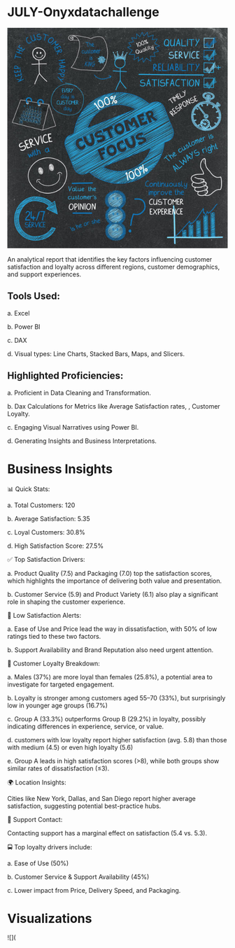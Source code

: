 # JULY-Onyxdatachallenge


![](https://github.com/yvetteliberty/JULY-Onyxdatachallenge/blob/main/customerpicture%201.jpg)








An analytical report that identifies the key factors influencing customer satisfaction and loyalty across different regions, customer demographics, and support experiences.



## Tools Used:

a. Excel

b.  Power BI

c.  DAX

d.  Visual types: Line Charts, Stacked Bars,  Maps, and Slicers.


##  Highlighted Proficiencies:

a. Proficient in Data Cleaning and Transformation.

b. Dax Calculations for Metrics like Average Satisfaction rates, , Customer Loyalty.

c. Engaging Visual Narratives using Power BI.

d. Generating Insights and Business Interpretations.



#    Business Insights

 📊 Quick Stats:

 a. Total Customers:        120

 
b. Average Satisfaction:   5.35


c. Loyal Customers:        30.8%


d. High Satisfaction Score:   27.5%


✅ Top Satisfaction Drivers:

a. Product Quality (7.5) and Packaging (7.0) top the satisfaction scores, which highlights the importance of delivering both value and presentation.

b. Customer Service (5.9) and Product Variety (6.1) also play a significant role in shaping the customer experience.

🚨 Low Satisfaction Alerts:

a. Ease of Use and Price lead the way in dissatisfaction, with 50% of low ratings tied to these two factors.

b. Support Availability and Brand Reputation also need urgent attention.

👥 Customer Loyalty Breakdown:

a. Males (37%) are more loyal than females (25.8%), a potential area to investigate for targeted engagement.

b. Loyalty is stronger among customers aged 55–70 (33%), but surprisingly low in younger age groups (16.7%)

c. Group A (33.3%) outperforms Group B (29.2%) in loyalty, possibly indicating differences in experience, service, or value.

d. customers with low loyalty report higher satisfaction (avg. 5.8) than those with medium (4.5) or even high loyalty (5.6)

e. Group A leads in high satisfaction scores (>8), while both groups show similar rates of dissatisfaction (≤3).

🌍 Location Insights:

Cities like New York, Dallas, and San Diego report higher average satisfaction, suggesting potential best-practice hubs.


🏢 Support Contact: 

Contacting support has a marginal effect on satisfaction (5.4 vs. 5.3).


🚍 Top loyalty drivers include:

a. Ease of Use (50%)

b. Customer Service & Support Availability (45%)

c. Lower impact from Price, Delivery Speed, and Packaging.

# Visualizations
![](

